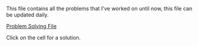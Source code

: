 This file contains all the problems that I've worked on until now, this file can be updated daily.

[Problem Solving File](https://colab.research.google.com/drive/1LT0STErzVa_KsIbbOS9NIE4z4uvfe3DK?usp=sharing)

Click on the cell for a solution.
